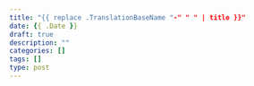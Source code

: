 ```yaml
---
title: "{{ replace .TranslationBaseName "-" " " | title }}"
date: {{ .Date }}
draft: true
description: ""
categories: []
tags: []
type: post
---
```

